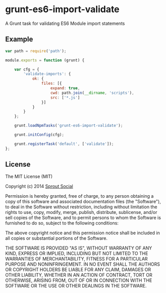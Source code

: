 grunt-es6-import-validate
=========================

A Grunt task for validating ES6 Module import statements

## Example

```javascript
var path = require('path');

module.exports = function (grunt) {

	var cfg = {
		'validate-imports': {
			ok: {
				files: [{
					expand: true,
					cwd: path.join(__dirname, 'scripts'),
					src: ['*.js']
				}]
			}
		}
	};

	grunt.loadNpmTasks('grunt-es6-import-validate');

	grunt.initConfig(cfg);

	grunt.registerTask('default', ['validate']);
};
```

## License

The MIT License (MIT)

Copyright (c) 2014 [Sprout Social](http://sproutsocial.com)

Permission is hereby granted, free of charge, to any person obtaining a copy of
this software and associated documentation files (the "Software"), to deal in
the Software without restriction, including without limitation the rights to
use, copy, modify, merge, publish, distribute, sublicense, and/or sell copies of
the Software, and to permit persons to whom the Software is furnished to do so,
subject to the following conditions:

The above copyright notice and this permission notice shall be included in all
copies or substantial portions of the Software.

THE SOFTWARE IS PROVIDED "AS IS", WITHOUT WARRANTY OF ANY KIND, EXPRESS OR
IMPLIED, INCLUDING BUT NOT LIMITED TO THE WARRANTIES OF MERCHANTABILITY, FITNESS
FOR A PARTICULAR PURPOSE AND NONINFRINGEMENT. IN NO EVENT SHALL THE AUTHORS OR
COPYRIGHT HOLDERS BE LIABLE FOR ANY CLAIM, DAMAGES OR OTHER LIABILITY, WHETHER
IN AN ACTION OF CONTRACT, TORT OR OTHERWISE, ARISING FROM, OUT OF OR IN
CONNECTION WITH THE SOFTWARE OR THE USE OR OTHER DEALINGS IN THE SOFTWARE.

